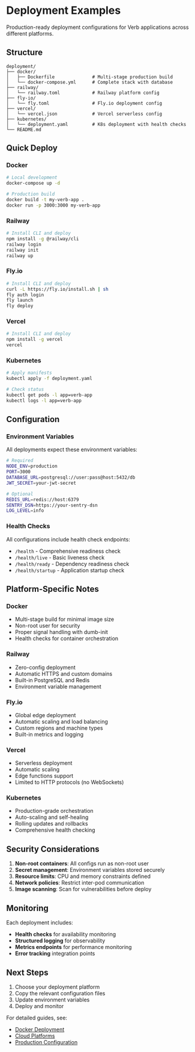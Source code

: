 # Deployment Examples

Production-ready deployment configurations for Verb applications across different platforms.

## Structure

```
deployment/
├── docker/
│   ├── Dockerfile              # Multi-stage production build
│   └── docker-compose.yml      # Complete stack with database
├── railway/
│   └── railway.toml            # Railway platform config
├── fly-io/
│   └── fly.toml                # Fly.io deployment config
├── vercel/
│   └── vercel.json             # Vercel serverless config
├── kubernetes/
│   └── deployment.yaml         # K8s deployment with health checks
└── README.md
```

## Quick Deploy

### Docker

```bash
# Local development
docker-compose up -d

# Production build
docker build -t my-verb-app .
docker run -p 3000:3000 my-verb-app
```

### Railway

```bash
# Install CLI and deploy
npm install -g @railway/cli
railway login
railway init
railway up
```

### Fly.io

```bash
# Install CLI and deploy
curl -L https://fly.io/install.sh | sh
fly auth login
fly launch
fly deploy
```

### Vercel

```bash
# Install CLI and deploy
npm install -g vercel
vercel
```

### Kubernetes

```bash
# Apply manifests
kubectl apply -f deployment.yaml

# Check status
kubectl get pods -l app=verb-app
kubectl logs -l app=verb-app
```

## Configuration

### Environment Variables

All deployments expect these environment variables:

```bash
# Required
NODE_ENV=production
PORT=3000
DATABASE_URL=postgresql://user:pass@host:5432/db
JWT_SECRET=your-jwt-secret

# Optional
REDIS_URL=redis://host:6379
SENTRY_DSN=https://your-sentry-dsn
LOG_LEVEL=info
```

### Health Checks

All configurations include health check endpoints:

- `/health` - Comprehensive readiness check
- `/health/live` - Basic liveness check
- `/health/ready` - Dependency readiness check
- `/health/startup` - Application startup check

## Platform-Specific Notes

### Docker
- Multi-stage build for minimal image size
- Non-root user for security
- Proper signal handling with dumb-init
- Health checks for container orchestration

### Railway
- Zero-config deployment
- Automatic HTTPS and custom domains
- Built-in PostgreSQL and Redis
- Environment variable management

### Fly.io
- Global edge deployment
- Automatic scaling and load balancing
- Custom regions and machine types
- Built-in metrics and logging

### Vercel
- Serverless deployment
- Automatic scaling
- Edge functions support
- Limited to HTTP protocols (no WebSockets)

### Kubernetes
- Production-grade orchestration
- Auto-scaling and self-healing
- Rolling updates and rollbacks
- Comprehensive health checking

## Security Considerations

1. **Non-root containers**: All configs run as non-root user
2. **Secret management**: Environment variables stored securely
3. **Resource limits**: CPU and memory constraints defined
4. **Network policies**: Restrict inter-pod communication
5. **Image scanning**: Scan for vulnerabilities before deploy

## Monitoring

Each deployment includes:

- **Health checks** for availability monitoring
- **Structured logging** for observability
- **Metrics endpoints** for performance monitoring
- **Error tracking** integration points

## Next Steps

1. Choose your deployment platform
2. Copy the relevant configuration files
3. Update environment variables
4. Deploy and monitor

For detailed guides, see:
- [Docker Deployment](../site/docs/deployment/docker.md)
- [Cloud Platforms](../site/docs/deployment/cloud-platforms.md)
- [Production Configuration](../site/docs/deployment/production-config.md)
